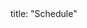 <frontmatter>
title: "Schedule"
</frontmatter>

<link rel="stylesheet" href="{{baseUrl}}/css/main.css">
<link rel="stylesheet" href="{{baseUrl}}/css/schedule.css">

<include src="../common/header.md" />

<div class="website-content">
<panel header=":calendar: Tutorial Schedule" expandable no-close>
  <include src="overview/tutorialSchedule.md"/>
</panel>
<include src="overview/index.html" name=":exclamation: For all weeks" dynamic />
<include src="week1/index.html" name=":exclamation: Week 1 [Jan 15]" dynamic />
<panel header=":exclamation: Week 2 [Jan 22]" expanded no-close>
  <include src="week2/index.md"/>
</panel>
<include src="week3/index.md" name="Week 3 [Jan 29]" dynamic />
<include src="week4/index.md" name="Week 4 [Feb 5]" dynamic />
<include src="week5/index.md" name="Week 5 [Feb 12]" dynamic />
<include src="week6/index.html" name="Week 6 [Feb 19]" dynamic />
<include src="week7/index.html" name="Week 7 [Mar 5]" dynamic />
<include src="week8/index.html" name="Week 8 [Mar 12]" dynamic />
<include src="week9/index.html" name="Week 9 [Mar 19]" dynamic />
<include src="week10/index.html" name="Week 10 [Mar 26]" dynamic />
<include src="week11/index.html" name="Week 11 [Apr 2]" dynamic />
<include src="week12/index.html" name="Week 12 [Apr 9]" dynamic />
<include src="week13/index.html" name="Week 13 [Apr 16]" dynamic />
</div>
